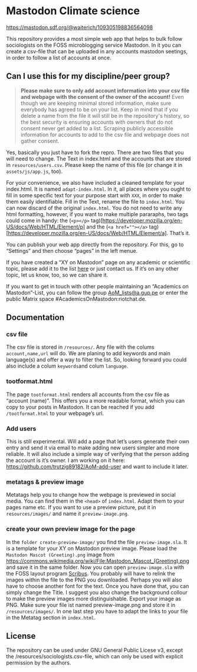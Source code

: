 # Mastodon Climate science

https://mastodon.sdf.org/@waiterich/109305198836564098

This repository provides a most simple web app that helps to bulk follow sociologists on the FOSS microblogging service Mastodon. In it you can create a csv-file that can be uploaded in any accounts mastodon seetings, in order to follow a list of accounts at once.

## Can I use this for my discipline/peer group?

> **Please make sure to only add account information into your csv file and webpage with the consent of the owner of the account!** Even though we are keeping minimal stored information, make sure everybody has agreed to be on your list. Keep in mind that if you delete a name from the file it will still be in the repository's history, so the best security is ensuring accounts with owners that do not consent never get added to a list. Scraping publicly accessible information for accounts to add to the csv file and webpage does not gather consent.

Yes, basically you just have to fork the repro. There are two files that you will need to change. The Text in index.html and the accounts that are stored in `resources/users.csv`. Please keep the name of this file (or change it in `assets/js/app.js`, too).

For your convenience, we also have included a cleaned template for your index.html. It is named `adapt-index.html`. In it, all places where you ought to fill in some specific text for your purpose start with `XXX`, in order to make them easily identifiable. Fill in the Text, rename the file to `index.html`. You can now discard of the original `index.html`. You do not need to write any html formatting, however, if you want to make multiple pararaphs, two tags could come in handy: the (`<p></p>` tag)[https://developer.mozilla.org/en-US/docs/Web/HTML/Element/p] and the (`<a href=""></a>` tag)[https://developer.mozilla.org/en-US/docs/Web/HTML/Element/a]. That’s it.

You can publish your web app directly from the repository. For this, go to “Settings” and then choose “pages” in the left menue.

If you have created a “XY on Mastodon” page on any academic or scientific topic, please add it to the list [here](https://github.com/nathanlesage/academics-on-mastodon) or just contact us. If it’s on any other topic, let us know, too, so we can share it.

If you want to get in touch with other people maintaining an “Academics on Mastodon”-List, you can follow the group AoM_lists@a.gup.pe or enter the public Matrix space #AcademicsOnMastodon:riotchat.de.

## Documentation

### csv file
The csv file is stored in `/resources/`.
Any file with the colums `account,name,url` will do. We are planing to add keywords and main language(s) and offer a way to filter the list. So, looking forward you could also include a colum `keywords`and colum `language`.

### tootformat.html
The page `tootformat.html` renders all accounts from the csv file as “account (name)”. This offers you a more readable format, which you can copy to your posts in Mastodon. It can be reached if you add `/tootformat.html` to your webpage’s url.

### Add users
This is still experimental. Will add a page that let’s users generate their own entry and send it via email to make adding new users simpler and more reliable. It will also include a simple way of verifying that the person adding the account is it’s owner. I am working on it here: https://github.com/trutzig89182/AoM-add-user and want to include it later.

### metatags & preview image
Metatags help you to change how the webpage is previewed in social media. You can find them in the `<head>` of `index.html`. Adapt them to your pages name etc.
If you want to use a preview picture, put it in `resources/images/` and name it `preview-image.png`.

### create your own preview image for the page
In the `folder create-preview-image/` you find the file `preview-image.sla`. It is a template for your XY on Mastodon preview image. Please load the `Mastodon Mascot (Greeting).png` image from https://commons.wikimedia.org/wiki/File:Mastodon_Mascot_(Greeting).png and save it in the same folder. Now you can open `preview-image.sla` with the FOSS layout program [Scribus](https://www.scribus.net/). You probably will have to relink the images within the file to the PNG you downloaded. Perhaps you will also have to choose another font for the text.
Once you have done that, you can simply change the Title. I suggest you also change the background collour to make the preview images more distinguishable. Export your image as PNG. Make sure your file ist named preview-image.png and store it in `/resources/images/`. In one last step you have to adapt the links to your file in the Metatag section in `index.html`.


## License

The repository can be used under GNU General Public Licese v3, except the /resources/sociologists.csv-file, which can only be used with explicit permission by the authors.
